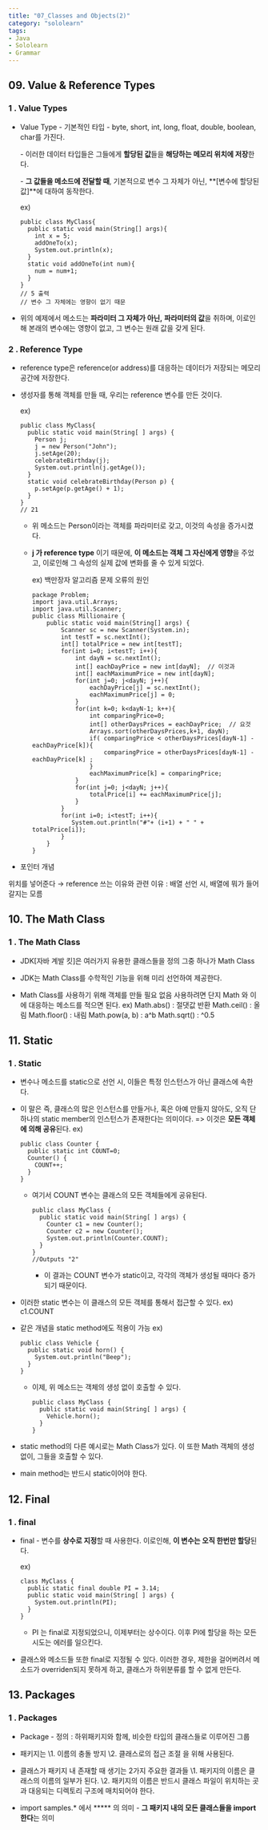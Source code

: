 ```yaml
---
title: "07_Classes and Objects(2)"
category: "sololearn"
tags: 
- Java
- Sololearn
- Grammar
---
```


## 09. Value & Reference Types

### 1 . Value Types

- Value Type
  \- 기본적인 타입
  \- byte, short, int, long, float, double, boolean, char를 가진다.

  \- 이러한 데이터 타입들은
    그들에게 **할당된 값**들을 
    **해당하는 메모리 위치에 저장**한다. 

  \- **그 값들을 메소드에 전달할 때**,
    기본적으로 변수 그 자체가 아닌,
    **[변수에 할당된 값]**에 대하여 동작한다.

  ex)

  ```
  public class MyClass{
    public static void main(String[] args){
      int x = 5;
      addOneTo(x);
      System.out.println(x);
    }
    static void addOneTo(int num){
      num = num+1;
    }
  }
  // 5 출력
  // 변수 그 자체에는 영향이 없기 때문
  ```



- 위의 예제에서
  메소드는  **파라미터 그 자체가 아닌,**
   **파라미터의 값**을 취하며,
  이로인해
  본래의 변수에는 영향이 없고, 그 변수는
  원래 값을 갖게 된다.





### 2 . Reference Type 

- reference type은 reference(or address)를
  대응하는 데이터가 저장되는 메모리 공간에 저장한다. 

- 생성자를 통해 객체를 만들 때,
   우리는 reference 변수를 만든 것이다. 

  ex)

  ```
  public class MyClass{
    public static void main(String[ ] args) {
      Person j; 
      j = new Person("John");
      j.setAge(20);
      celebrateBirthday(j);
      System.out.println(j.getAge());
    }
    static void celebrateBirthday(Person p) {
      p.setAge(p.getAge() + 1);
    }
  } 
  // 21
  ```

  - 위 메소드는 Person이라는 객체를 파라미터로 갖고,
     이것의 속성을 증가시켰다.

  - **j 가  reference type** 이기 때문에,
    **이 메소드는 객체 그 자신에게 영향**을 주었고,
    이로인해 그 속성의 실제 값에 변화를 
    줄 수 있게 되었다.

    ex) 백만장자 알고리즘 문제 오류의 원인

    ```
    package Problem;
    import java.util.Arrays;
    import java.util.Scanner;
    public class Millionaire {
        public static void main(String[] args) {
            Scanner sc = new Scanner(System.in);
            int testT = sc.nextInt();
            int[] totalPrice = new int[testT];
            for(int i=0; i<testT; i++){
                int dayN = sc.nextInt();
                int[] eachDayPrice = new int[dayN];  // 이것과 
                int[] eachMaximumPrice = new int[dayN];
                for(int j=0; j<dayN; j++){
                    eachDayPrice[j] = sc.nextInt();
                    eachMaximumPrice[j] = 0;
                }
                for(int k=0; k<dayN-1; k++){
                    int comparingPrice=0;
                    int[] otherDaysPrices = eachDayPrice;  // 요것 
                    Arrays.sort(otherDaysPrices,k+1, dayN);
                    if( comparingPrice < otherDaysPrices[dayN-1] - eachDayPrice[k]){
                        comparingPrice = otherDaysPrices[dayN-1] - eachDayPrice[k] ;
                    }
                    eachMaximumPrice[k] = comparingPrice;
                }
                for(int j=0; j<dayN; j++){
                    totalPrice[i] += eachMaximumPrice[j];
                }
            }
            for(int i=0; i<testT; i++){
               System.out.println("#"+ (i+1) + " " + totalPrice[i]);
            }
        }
    }
    ```

    

- 포인터 개념

위치를 넣어준다 → reference 쓰는 이유와 관련
이유
: 배열 선언 시, 배열에 뭐가 들어갈지는 모름





## 10. The Math Class

### 1 . The Math Class

- JDK[자바 계발 킷]은 여러가지 유용한 클래스들을 정의
  그중 하나가 Math Class

- JDK는 Math Class를
   수학적인 기능을 위해 미리 선언하여 제공한다.

- Math Class를 사용하기 위해 객체를 만들 필요 없음
  사용하려면 단지 Math 와 이에 대응하는 메소드를 적으면 된다.
  ex)
  Math.abs() : 절댓값 반환
  Math.ceil() : 올림 
  Math.floor() : 내림
  Math.pow(a, b) : a^b
  Math.sqrt() : ^0.5

   

## 11. Static

### 1 . Static

- 변수나 메소드를  static으로 선언 시,
  이들은 특정 인스턴스가 아닌 클래스에 속한다.

  

- 이 말은 즉,
  클래스의 많은 인스턴스를 만들거나,
  혹은 아예 만들지 않아도,
  오직 단 하나의 static member의
  인스턴스가 존재한다는 의미이다.
  => 이것은 **모든 객체에 의해 공유**된다. 
  ex)

  ```
  public class Counter {
    public static int COUNT=0;
    Counter() {
      COUNT++;
    }
  }
  ```

  - 여기서 COUNT 변수는 클래스의 모든 객체들에게
    공유된다.

    ```
    public class MyClass {
      public static void main(String[ ] args) {
        Counter c1 = new Counter();
        Counter c2 = new Counter();
        System.out.println(Counter.COUNT);
      }
    }
    //Outputs "2"
    ```

    - 이 결과는 COUNT 변수가 static이고,
      각각의 객체가 생성될 때마다 증가되기 때문이다.



- 이러한 static 변수는 이 클래스의 모든 객체를 통해서
  접근할 수 있다.
  ex) c1.COUNT

- 같은 개념을 static method에도 적용이 가능
  ex)

  ```
  public class Vehicle {
    public static void horn() {
      System.out.println("Beep");
    }
  }
  ```

  - 이제, 위 메소드는 객체의 생성 없이 호출할 수 있다.

    ```
    public class MyClass {
      public static void main(String[ ] args) {
        Vehicle.horn();
      }
    }
    ```

    

- static method의 다른 예시로는 Math Class가 있다.
  이 또한 Math 객체의 생성 없이, 그들을 호출할 수 있다.

- main method는 반드시 static이어야 한다.







## 12. Final

### 1 . final

- final
  \-  변수를 **상수로 지정**할 때 사용한다.
    이로인해, **이 변수는 오직 한번만 할당**된다.

  ex)

  ```
  class MyClass {
    public static final double PI = 3.14; 
    public static void main(String[ ] args) {
      System.out.println(PI);
    }
  }
  ```

  - PI 는 final로 지정되었으니, 이제부터는 상수이다.
    이후 PI에 할당을 하는 모든 시도는 에러를 일으킨다.

- 클래스와 메소드들 또한 final로 지정될 수 있다.
  이러한 경우, 제한을 걸어버려서
  메소드가 overriden되지 못하게 하고,
  클래스가 하위분류를 할 수 없게 만든다.





## 13. Packages

### 1 . Packages 

- Package
  \- 정의
  : 하위패키지와 함께,
   비슷한 타입의 클래스들로 이루어진 그룹

- 패키지는
  \1. 이름의 충돌 방지
  \2. 클래스로의 접근 조절
  을 위해 사용된다.

- 클래스가 패키지 내 존재할 때
  생기는 2가지 주요한 결과들
  \1. 패키지의 이름은
    클래스의 이름의 일부가 된다.
  \2. 패키지의 이름은 반드시
    클래스 파일이 위치하는 곳과 대응되는 
    디렉토리 구조에 매치되어야 한다.

- import samples.* 에서
   ***** 의 의미 
  \- **그 패키지 내의 모든 클래스들을 import  한다**는 의미

  